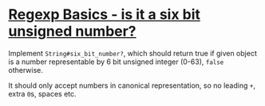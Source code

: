 # [Regexp Basics - is it a six bit unsigned number?](https://www.codewars.com/kata/regexp-basics-is-it-a-six-bit-unsigned-number "https://www.codewars.com/kata/567e8dbb9b6f4da558000030")

Implement `String#six_bit_number?`, which should return true if given object is a number representable by 6 bit unsigned integer (0-63), `false` otherwise.

It should only accept numbers in canonical representation, so no leading `+`, extra `0`s, spaces etc.